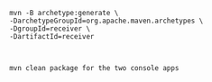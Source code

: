         mvn -B archetype:generate \
        -DarchetypeGroupId=org.apache.maven.archetypes \
        -DgroupId=receiver \
        -DartifactId=receiver
        
        
        
        mvn clean package for the two console apps